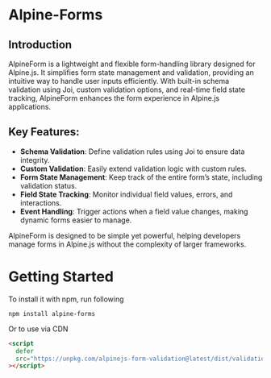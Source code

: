 # Alpine-Forms

## Introduction

AlpineForm is a lightweight and flexible form-handling library designed for Alpine.js. It simplifies form state management and validation, providing an intuitive way to handle user inputs efficiently. With built-in schema validation using Joi, custom validation options, and real-time field state tracking, AlpineForm enhances the form experience in Alpine.js applications.

## Key Features:

* **Schema Validation**: Define validation rules using Joi to ensure data integrity.
* **Custom Validation**: Easily extend validation logic with custom rules.
* **Form State Management**: Keep track of the entire form’s state, including validation status.
* **Field State Tracking**: Monitor individual field values, errors, and interactions.
* **Event Handling**: Trigger actions when a field value changes, making dynamic forms easier to manage.

AlpineForm is designed to be simple yet powerful, helping developers manage forms in Alpine.js without the complexity of larger frameworks.

# Getting Started

To install it with npm, run following

```shell
npm install alpine-forms
```

Or to use via CDN

```html
<script
  defer
  src="https://unpkg.com/alpinejs-form-validation@latest/dist/validation.min.js"
></script>
```
